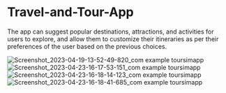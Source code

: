 # Travel-and-Tour-App
 The app can suggest popular destinations, attractions, and activities for users to explore, and allow them to customize their itineraries as per their preferences of the user based on the previous choices.

![Screenshot_2023-04-19-13-52-49-820_com example toursimapp](https://github.com/KeerthanaS29/Travel-and-Tour-App/assets/102239007/5383d631-51f0-420a-8522-fd84de1b5ac1)
![Screenshot_2023-04-23-16-17-53-151_com example toursimapp](https://github.com/KeerthanaS29/Travel-and-Tour-App/assets/102239007/c8dc6920-66b1-49ca-9a3f-0111f3889e8a)
![Screenshot_2023-04-23-16-18-14-123_com example toursimapp](https://github.com/KeerthanaS29/Travel-and-Tour-App/assets/102239007/627aaa9c-7121-4f69-a205-49b6a825698a)
![Screenshot_2023-04-23-16-18-41-685_com example toursimapp](https://github.com/KeerthanaS29/Travel-and-Tour-App/assets/102239007/adf82496-b4cf-4389-b7c8-f275a4782061)

